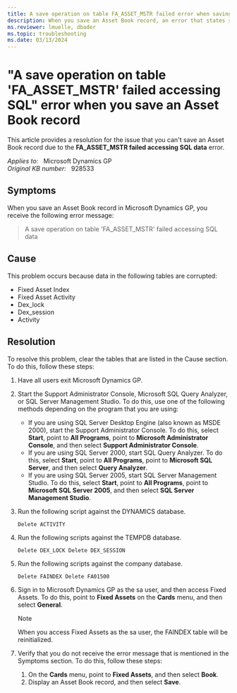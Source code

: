 ```yaml
---
title: A save operation on table FA_ASSET_MSTR failed error when saving Asset Book record
description: When you save an Asset Book record, an error that states save operation on table FA_ASSET_MSTR failed accessing SQL occurs. Provides a resolution.
ms.reviewer: lmuelle, dbader
ms.topic: troubleshooting
ms.date: 03/13/2024
---
```

# "A save operation on table 'FA_ASSET_MSTR' failed accessing SQL" error when you save an Asset Book record

This article provides a resolution for the issue that you can't save an Asset Book record due to the **FA_ASSET_MSTR failed accessing SQL data** error.

_Applies to:_ &nbsp; Microsoft Dynamics GP  
_Original KB number:_ &nbsp; 928533

## Symptoms

When you save an Asset Book record in Microsoft Dynamics GP, you receive the following error message:

> A save operation on table 'FA_ASSET_MSTR' failed accessing SQL data

## Cause

This problem occurs because data in the following tables are corrupted:

- Fixed Asset Index
- Fixed Asset Activity
- Dex_lock
- Dex_session
- Activity

## Resolution

To resolve this problem, clear the tables that are listed in the Cause section. To do this, follow these steps:

1. Have all users exit Microsoft Dynamics GP.

2. Start the Support Administrator Console, Microsoft SQL Query Analyzer, or SQL Server Management Studio. To do this, use one of the following methods depending on the program that you are using:

    - If you are using SQL Server Desktop Engine (also known as MSDE 2000), start the Support Administrator Console. To do this, select **Start**, point to **All Programs**, point to **Microsoft Administrator Console**, and then select **Support Administrator Console**.
    - If you are using SQL Server 2000, start SQL Query Analyzer. To do this, select **Start**, point to **All Programs**, point to **Microsoft SQL Server**, and then select **Query Analyzer**.
    - If you are using SQL Server 2005, start SQL Server Management Studio. To do this, select **Start**, point to **All Programs**, point to **Microsoft SQL Server 2005**, and then select **SQL Server Management Studio**.

3. Run the following script against the DYNAMICS database.

    `Delete ACTIVITY`
4. Run the following scripts against the TEMPDB database.

   `Delete DEX_LOCK Delete DEX_SESSION`
5. Run the following scripts against the company database.

   `Delete FAINDEX Delete FA01500`

6. Sign in to Microsoft Dynamics GP as the sa user, and then access Fixed Assets. To do this, point to **Fixed Assets** on the **Cards** menu, and then select **General**.

   > [!NOTE]
   > When you access Fixed Assets as the sa user, the FAINDEX table will be reinitialized.

7. Verify that you do not receive the error message that is mentioned in the Symptoms section. To do this, follow these steps:

    1. On the **Cards** menu, point to **Fixed Assets**, and then select **Book**.
    2. Display an Asset Book record, and then select **Save**.
